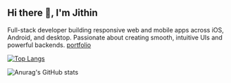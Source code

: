 ## Hi there 👋, I'm Jithin
Full-stack developer building responsive web and mobile apps across iOS, Android, and desktop. Passionate about creating smooth, intuitive UIs and powerful backends.
<a href="https://jithinreji.vercel.app/">portfolio</a>


<!--
**Jithin-caz/Jithin-caz** is a ✨ _special_ ✨ repository because its `README.md` (this file) appears on your GitHub profile.

Here are some ideas to get you started:

- 🔭 I’m currently working on ...
- 🌱 I’m currently learning ...
- 👯 I’m looking to collaborate on ...
- 🤔 I’m looking for help with ...
- 💬 Ask me about ...
- 📫 How to reach me: ...
- 😄 Pronouns: ...
- ⚡ Fun fact: ...
-->

[![Top Langs](https://github-readme-stats.vercel.app/api/top-langs/?username=Jithin-caz)](https://github.com/anuraghazra/github-readme-stats)

![Anurag's GitHub stats](https://github-readme-stats.vercel.app/api?username=Jithin-caz&show_icons=true&theme=transparent)

<!--
[![Harlok's WakaTime stats](https://github-readme-stats.vercel.app/api/wakatime?username=Jithin_caz)](https://github.com/anuraghazra/github-readme-stats)
-->

